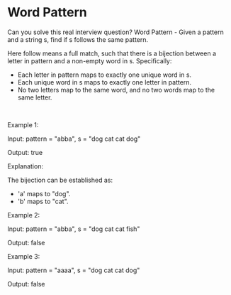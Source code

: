 # Word Pattern

Can you solve this real interview question? Word Pattern - Given a pattern and a string s, find if s follows the same pattern.

Here follow means a full match, such that there is a bijection between a letter in pattern and a non-empty word in s. Specifically:

 * Each letter in pattern maps to exactly one unique word in s.
 * Each unique word in s maps to exactly one letter in pattern.
 * No two letters map to the same word, and no two words map to the same letter.

 

Example 1:

Input: pattern = "abba", s = "dog cat cat dog"

Output: true

Explanation:

The bijection can be established as:

 * 'a' maps to "dog".
 * 'b' maps to "cat".

Example 2:

Input: pattern = "abba", s = "dog cat cat fish"

Output: false

Example 3:

Input: pattern = "aaaa", s = "dog cat cat dog"

Output: false
